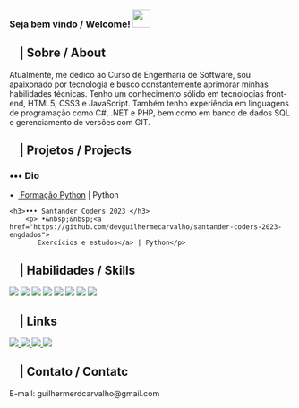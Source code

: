 <div><h3>Seja bem vindo / Welcome! <img src="https://github.com/blackcater/blackcater/raw/main/images/Hi.gif" height="32" /></h3></div>
<!-- SOBRE -->

<div>
    <h2><img src="https://media.giphy.com/media/v1.Y2lkPTc5MGI3NjExZDUzNTJmNDc1MmY3NWEzZWU2MzFiOTU2OWU5MDI0OTM1ZTMwZTZkMiZjdD1n/131tNuGktpXGhy/giphy.gif" height="13">         | Sobre / About</h2>
    <p>Atualmente, me dedico ao Curso de Engenharia de Software, sou apaixonado por tecnologia e busco constantemente aprimorar minhas habilidades técnicas. Tenho um conhecimento sólido em tecnologias front-end, HTML5, CSS3 e JavaScript. Também tenho experiência em linguagens de programação como C#, .NET e PHP, bem como em banco de dados SQL e gerenciamento de versões com GIT.</p>
</div>

<!-- PROJETOS / PROJECTS -->
<div>
    <h2><img src="https://media.giphy.com/media/PtjGkQZGk6UTQpugvm/giphy.gif" height="13"> | Projetos / Projects</h2>
    <h3>••• Dio </h3>
    <p> •&nbsp;&nbsp;<a href="https://github.com/devguilhermecarvalho/dio-desafio-python">
           Formação Python</a> | Python</p>
    
    <h3>••• Santander Coders 2023 </h3>
        <p> •&nbsp;&nbsp;<a href="https://github.com/devguilhermecarvalho/santander-coders-2023-engdados">
           Exercícios e estudos</a> | Python</p>

<!-- HABILIDADES / SKILLS -->
<div>
    <h2><img src="https://media.giphy.com/media/v1.Y2lkPTc5MGI3NjExODAwN2ZhYjQ3NWEyZTRmZGQ0NzVlNjljZDIzMjQ5YmQxZDAyNDk2OCZjdD1n/xTiTnJx84dFZitpX2g/giphy.gif" height="13"> | Habilidades / Skills</h2>
    <!-- HTML -->
    <img src="https://img.shields.io/badge/HTML5-E34F26?style=for-the-badge&logo=html5&logoColor=white">
    <!-- CSS -->
    <img src="https://img.shields.io/badge/CSS3-1572B6?style=for-the-badge&logo=css3&logoColor=white">
    <!-- JAVASCRIPT -->
    <img src="https://img.shields.io/badge/JavaScript-323330?style=for-the-badge&logo=javascript&logoColor=F7DF1E">
    <!-- PHP -->
    <img src="https://img.shields.io/badge/PHP-777BB4?style=for-the-badge&logo=php&logoColor=white">
    <!-- MYSQL -->
    <img src="https://img.shields.io/badge/MySQL-00000F?style=for-the-badge&logo=mysql&logoColor=white">
    <!-- WORDPRESS -->
    <img src="https://img.shields.io/badge/Wordpress-21759B?style=for-the-badge&logo=wordpress&logoColor=white">
    <!-- .NET -->
    <img src="https://img.shields.io/badge/.NET-5C2D91?style=for-the-badge&logo=.net&logoColor=white">
    <!-- C# -->
    <img src="https://img.shields.io/badge/C%23-239120?style=for-the-badge&logo=c-sharp&logoColor=white">
</div>


<!-- REDES SOCIAIS -->
<div>
    <h2><img src="https://media.giphy.com/media/v1.Y2lkPTc5MGI3NjExNzg2YmI2Zjk1N2Y4NmZiYjYxMjFjNTJlNjBlZWExN2I4MGYwNWE4ZCZjdD1n/xTiTnnmUYRNL25RqNi/giphy.gif" height="13"> | Links</h2>
    <!-- LINKEDIN -->
    <a href="https://www.linkedin.com/in/devguilhermecarvalho/" target="_blank">
        <img src="https://img.shields.io/badge/LinkedIn-0077B5?style=for-the-badge&logo=linkedin&logoColor=white" target="_blank">
    </a>
    <!-- INSTAGRAM -->
    <a href="https://www.instagram.com/dev.guilhermecarvalho/" target="_blank">
        <img src="https://img.shields.io/badge/Instagram-E4405F?style=for-the-badge&logo=instagram&logoColor=white" target="_blank">
    </a>
    <!-- YOUTUBE -->
    <a href="https://www.youtube.com/@devguilhermecarvalho" target="_blank">
        <img src="https://img.shields.io/badge/YouTube-FF0000?style=for-the-badge&logo=youtube&logoColor=white">
    </a>
    <!-- BEHANCE -->
    <a href="https://www.behance.net/guilherrosade" target="_blank">
        <img src="https://img.shields.io/badge/-Behance-blue?style=for-the-badge&logo=behance&logoColor=white">
    </a>
</div>


<!-- CONTATO -->
<div>
    <h2><img src="https://media.giphy.com/media/v1.Y2lkPTc5MGI3NjExZjJkMTBkZmVhYjJlMzE3MDliYWM4MTU0NDc1NTJjNWY0ZGY4YzE1NiZjdD1n/l0Exm8xQJVmo1WtSU/giphy.gif" height="13"> | Contato / Contatc</h2>
    <p>E-mail: guilhermerdcarvalho@gmail.com</p>
</div>
